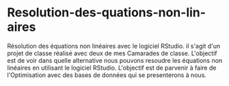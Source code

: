 # Resolution-des-quations-non-lin-aires
Résolution des équations non linéaires avec le logiciel RStudio.
il s'agit d'un projet de classe réalisé avec deux de mes Camarades de classe. L'objectif est de voir dans quelle alternative nous pouvons resoudre les équations non linéaires en utilisant le logiciel RStudio. L'objectif est de parvenir à faire de l'Optimisation avec des bases de données qui se presenterons à nous.
